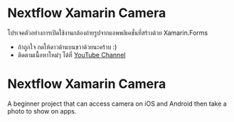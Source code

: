 # Nextflow Xamarin Camera
โปรเจคตัวอย่างการเปิดใช้งานกล้องถ่ายรูปจากแอพพลิเคชั่นที่สร้างด้วย Xamarin.Forms 

* ถ้าถูกใจ กดให้ดาวด้านบนขวาด้วยนะคร้าบ :)
* ติดตามเนื้อหาใหม่ๆ ได้ที่ [YouTube Channel](http://youtube.com/user/teerasej/?sub_confirmation=1)


# Nextflow Xamarin Camera
A beginner project that can access camera on iOS and Android then take a photo to show on apps.


